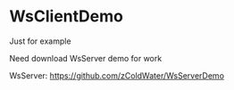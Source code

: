 # WsClientDemo
Just for example

Need download WsServer demo for work

WsServer: https://github.com/zColdWater/WsServerDemo
